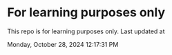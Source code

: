 # For learning purposes only
This repo is for learning purposes only.
Last updated at

Monday, October 28, 2024 12:17:31 PM

